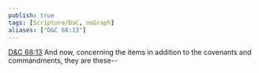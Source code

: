 ```yaml
---
publish: true
tags: [Scripture/DaC, noGraph]
aliases: ["D&C 68:13"]
---
```

[D&C 68:13](https://churchofjesuschrist.org/study/scriptures/dc-testament/dc/68?lang=eng&id=p13#p13) And now, concerning the items in addition to the covenants and commandments, they are these--

